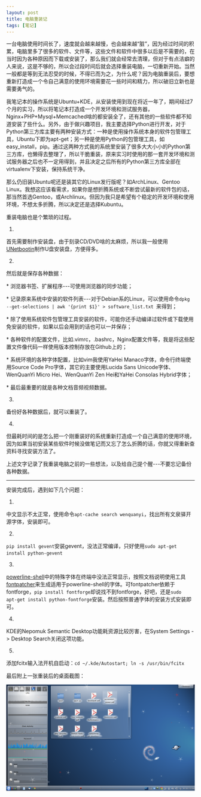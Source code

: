 ```yaml
---
layout: post
title: 电脑重装记
tags: [笔记]
---
```


一台电脑使用时间长了，速度就会越来越慢，也会越来越“脏”，因为经过时间的积累，电脑里多了很多的软件、文件等，这些文件和软件中很多以后是不需要的，在当时因为各种原因而下载或安装了，那么我们就会经常去清理，但对于有点洁癖的人来说，这是不够的，所以会过段时间后就会选择重装电脑，一切重新开始。当然一般都是等到无法忍受的时候，不得已而为之，为什么呢？因为电脑重装后，要想重新打造成一个令自己满意的使用环境需要花一些时间和精力，所以破旧立新也是需要勇气的。

我笔记本的操作系统是Ubuntu+KDE，从安装使用到现在将近一年了，期间经过7个月的实习，所以将笔记本打造成一个开发环境和测试服务器，Nginx+PHP+Mysql+Memcached啥的都安装全了，还有其他的一些软件都不知道安装了些什么。另外，由于做兴趣项目，我主要选择Python进行开发，对于Python第三方库主要有两种安装方式：一种是使用操作系统本身的软件包管理工具，Ubuntu下即为apt-get；另一种是使用Python的包管理工具，如easy_install，pip。通过这两种方式我的系统里安装了很多大大小小的Python第三方库，也懒得去整理了，所以干脆重装，原来实习时使用的那一套开发环境和测试服务器之后也不一定用得到，并且决定之后所有的Python第三方库全部在virtualenv下安装，保持系统干净。

那么仍旧装Ubuntu呢还是装其它的Linux发行版呢？如ArchLinux、Gentoo Linux。我想这应该看需求，如果你是想折腾系统或不断尝试最新的软件包的话，那当然首选Gentoo，或Archlinux。但因为我只是希望有个稳定的开发环境和使用环境，不想太多折腾，所以决定还是选择Kubuntu。

重装电脑也是个繁琐的过程。

1.
首先需要制作安装盘，由于刻录CD/DVD啥的太麻烦，所以我一般使用[UNetbootin](http://unetbootin.sourceforge.net/)制作U盘安装盘，方便得多。

2.
然后就是保存各种数据：


\* 浏览器书签、扩展程序---可使用浏览器的同步功能；

\* 记录原来系统中安装的软件列表---对于Debian系的Linux，可以使用命令`dpkg --get-selections | awk '{print $1}' > software_list.txt `来得到；

\* 除了使用系统软件包管理工具安装的软件，可能你还手动编译过软件或下载使用免安装的软件，如果以后会用到的话也可以一并保存；

\* 各种软件的配置文件，比如.vimrc，.bashrc，Nginx配置文件等，我是将这些配置文件像代码一样使用版本控制存放在Github上的；

\* 系统环境的各种字体配置，比如vim我使用YaHei Manaco字体，命令行终端使用Source Code Pro字体，其它的主要使用Lucida Sans Unicode字体、WenQuanYi Micro Hei、WenQuanYi Zen Hei和YaHei Consolas Hybrid字体；

\* 最后最重要的就是各种文档音频视频数据。

3.
备份好各种数据后，就可以重装了。

4.
但最耗时间的是怎么把一个刚重装好的系统重新打造成一个自己满意的使用环境，因为如果当初安装某些软件时候没做笔记而又忘了怎么折腾的话，你就又得重新查资料寻找安装方法了。

上述文字记录了我重装电脑之前的一些想法，以及给自己提个醒---不要忘记备份各种数据。

---

安装完成后，遇到如下几个问题：

1.
中文显示不太正常，使用命令`apt-cache search wenquanyi`，找出所有文泉驿开源字体，安装即可。

2.
`pip install gevent`安装gevent，没法正常编译，只好使用`sudo apt-get install python-gevent`

3.
[powerline-shell](https://github.com/milkbikis/powerline-shell)中的特殊字体在终端中没法正常显示，按照文档说明使用工具[fontpatcher](https://github.com/Lokaltog/vim-powerline/tree/develop/fontpatcher)来生成适用于powerline-shell的字体。可fontpatcher依赖于fontforge，`pip install fontforge`却说找不到fontforge，好吧，还是`sudo apt-get install python-fontforge`安装。然后按照普通字体的安装方式安装即可。

4.
KDE的Nepomuk Semantic Desktop功能耗资源比较厉害，在System Settings -> Desktop Search关闭这项功能。

5.
添加fcitx输入法开机自启动：`cd ~/.kde/Autostart; ln -s /usr/bin/fcitx`

最后附上一张重装后的桌面截图：

<img src="/assets/pics/print-scr.png" alt="print-scr.png">
